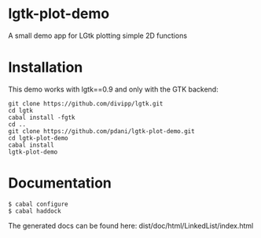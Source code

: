 lgtk-plot-demo
==============

A small demo app for LGtk plotting simple 2D functions

Installation
============

This demo works with lgtk==0.9 and only with the GTK backend:
```
git clone https://github.com/divipp/lgtk.git
cd lgtk
cabal install -fgtk
cd ..
git clone https://github.com/pdani/lgtk-plot-demo.git
cd lgtk-plot-demo
cabal install
lgtk-plot-demo
```

Documentation
=============

```
$ cabal configure
$ cabal haddock
```

The generated docs can be found here:
dist/doc/html/LinkedList/index.html
